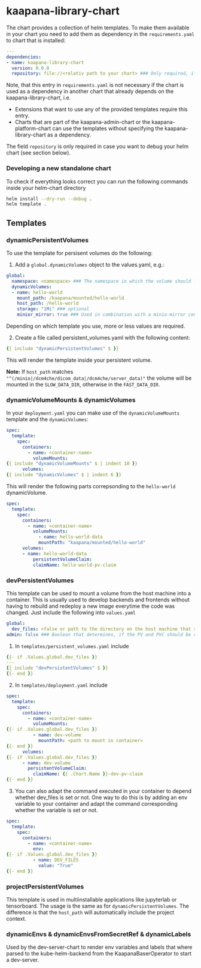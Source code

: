 # kaapana-library-chart

The chart provides a collection of helm templates. To make them available in your chart you need to add them as dependency in the `requirements.yaml` to chart that is installed:

```yaml
---
dependencies:
- name: kaapana-library-chart
  version: 0.0.0
  repository: file://<relativ path to your chart> ### Only required, if you package the chart manually.
```
Note, that this entry in `requirements.yaml` is not necessary if the chart is used as a dependency in another chart that already depends on the kaapana-library-chart, i.e.
* Extensions that want to use any of the provided templates require this entry.
* Charts that are part of the kaapana-admin-chart or the kaapana-platform-chart can use the templates without specifying the kaapana-library-chart as a dependency.

The field `repository` is only required in case you want to debug your helm chart (see section below).

### Developing a new standalone chart 
To check if everything looks correct you can run the following commands inside your helm-chart directory

```bash
helm install --dry-run --debug .
helm template .
```

## Templates

### dynamicPersistentVolumes

To use the template for persisent volumes do the following:
1. Add a `global.dynamicVolumes` object to the values.yaml, e.g.:

```yaml
global:
  namespace: <namespace> ### The namespace in which the volume should live.
  dynamicVolumes:
  - name: hello-world
    mount_path: /kaapana/mounted/hello-world
    host_path: /hello-world
    storage: "1Mi" ### optional
    minior_mirror: true ### Used in combination with a minio-mirror container
```
Depending on which template you use, more or less values are required. 

2. Create a file called persistent_volumes.yaml with the following content:
```yaml
{{ include "dynamicPersistentVolumes" $ }}
```
This will render the template inside your persistent volume.

**Note:**
If `host_path` matches `"^(/minio|/dcm4che/dicom_data|/dcm4che/server_data)"` the volume will be mounted in the `SLOW_DATA_DIR`, otherwise in the `FAST_DATA_DIR`.

### dynamicVolumeMounts & dynamicVolumes

In your `deployment.yaml` you can make use of the `dynamicVolumeMounts` template and the `dynamicVolumes`:

```yaml
spec:
  template:
    spec:
      containers:
        - name: <container-name>
          volumeMounts:
{{ include "dynamicVolumeMounts" $ | indent 10 }}
      volumes:
{{ include "dynamicVolumes" $ | indent 6 }}
```

This will render the following parts correpsonding to the `hello-world` dynamicVolume.
```yaml
spec:
  template:
    spec:
      containers:
        - name: <container-name>
          volumeMounts:
            - name: hello-world-data
            mountPath: "kaapana/mounted/hello-world"
      volumes:
      - name: hello-world-data
          persistentVolumeClaim:
          claimName: hello-world-pv-claim
```

### devPersistentVolumes

This template can be used to mount a volume from the host machine into a container.
This is usually used to develop backends and frontends without having to rebuild and redeploy a new image everytime the code was changed.
Just include the following into `values.yaml`

```yaml
global:
  dev_files: <false or path to the directory on the host machine that should be mounted>
admin: false ### Boolean that determines, if the PV and PVC should be created in "{{ .Values.global.admin_namespace }}" or "{{ .Values.global.services_namespace }}"
```

1. In `templates/persistent_volumes.yaml` include
```yaml
{{- if .Values.global.dev_files }}
---
{{ include "devPersistentVolumes" $ }}
{{- end }}
```

2. In `templates/deployment.yaml` include
```yaml
spec:
  template:
    spec:
      containers:
        - name: <container-name>
          volumeMounts:
{{- if .Values.global.dev_files }}
          - name: dev-volume
            mountPath: <path to mount in container>
{{- end }}
      volumes:
{{- if .Values.global.dev_files }}
      - name: dev-volume
        persistentVolumeClaim:
          claimName: {{ .Chart.Name }}-dev-pv-claim
{{- end }}
```

3. You can also adapt the command executed in your container to depend whether dev_files is set or not.
One way to do this is by adding an env variable to your container and adapt the command corresponding whether the variable is set or not.
```yaml
spec:
  template:
    spec:
      containers:
        - name: <container-name>
          env:
{{- if .Values.global.dev_files }}
          - name: DEV_FILES
            value: "True"
{{- end }}
```

### projectPersistentVolumes
This template is used in multiinstallable applications like jupyterlab or tensorboard.
The usage is the same as for `dynamicPersistentVolumes`.
The difference is that the `host_path` will automatically include the project context.

### dynamicEnvs & dynamicEnvsFromSecretRef & dynamicLabels

Used by the dev-server-chart to render env variables and labels that where parsed to the kube-helm-backend from the KaapanaBaserOperator to start a dev-server.



